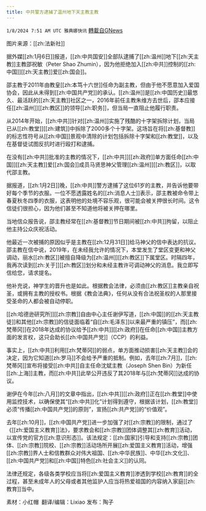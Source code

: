 ```yaml
---
title: 中共警方逮捕了温州地下天主教主教
---
```

`1/8/2024 7:51 AM UTC 雅典娜快讯` [轉載自GNews](https://gnews.org/articles/2195943)

图片来源：[[zh:法新社]]

据外媒[[zh:1月6日]]报道，[[zh:中共国安]]全部队逮捕了[[zh:温州]]地下[[zh:天主教]]主教邵祝敏（Peter Shao Zhumin），因为他拒绝加入[[zh:中共]]控制的[[zh:中国]][[zh:天主教]]爱[[zh:国会]]。

邵主教于2011年由教皇[[zh:本笃十六世]]任命为副主教，但由于他不愿意加入爱国协会，因此从未得到[[zh:中国共产党]]的承认。[[zh:温州]]是[[zh:中国历史]]最悠久、最活跃的[[zh:天主教]]社区之一，2016年前任主教朱维方去世后，邵本应接任[[zh:温州]][[zh:教区]]的领导[[zh:职务]]，但当局一直阻止他履行职责。

从2014年开始，[[zh:中共]]针对[[zh:温州]]实施了残酷的十字架拆除计划，当局已从[[zh:教堂]][[zh:建筑]]中拆除了2000多个十字架。这场旨在将[[zh:基督教]]的标志性符号从[[zh:中国]]景观中清除的计划包括拆除十字架和[[zh:教堂]]，以及在基督徒试图反抗时进行殴打和逮捕。

在没有[[zh:中共]]批准的主教的情况下，[[zh:中共]][[zh:政府]]单方面任命[[zh:中国]][[zh:天主教]]爱[[zh:国会]]成员马贤思神父管理[[zh:温州]][[zh:教区]]，以取代邵主教。

据报道，[[zh:1月2日]]晚，[[zh:中共]]警方逮捕了这位61岁的主教，并告诉他要带好每个季节的衣服。一位不愿透露姓名的[[zh:消息人士]]表示，邵主教被命令带上春夏秋冬四季的衣服，这表明他的处境不容乐观，很可能会被关押很长时间。这令信徒们很担心，因为他们甚至不知道他将被关押在哪里。

当地信众报告说，邵主教经常在[[zh:基督教]]节日期间被[[zh:中共]]拘留，以阻止他主持公众庆祝活动。

他最近一次被捕的原因似乎是主教在[[zh:12月31日]]给马神父的信中表达的抗议。邵主教在信中说，2019年，在未经我允许的情况下，本堂发生了堂区变更和神父调动，丽水[[zh:教区]]被擅自降级为[[zh:温州]][[zh:教区]]下属堂区。时隔四年，我再次读到[[zh:关于]][[zh:教区]]划分和未经主教许可调动神父的消息。我立即写信给您，请求提名。

他补充说，神学生的晋升也是如此。根据教会法律，必须由[[zh:教区]]主教亲自祝圣，或拥有主教的授权书。根据《教会法典》，任何从没有合法祝圣权的人那里接受圣命的人都会被自动停职。

[[zh:哈德逊研究所]][[zh:宗教]]自由中心主任谢伊写道，[[zh:中国]]的[[zh:天主教徒]]和其他[[zh:宗教]]的信徒面临着“自[[zh:毛泽东]]以来最严重的镇压”，而[[zh:梵蒂冈]]在2018年达成的协议给予[[zh:中共]][[zh:政府]]在任命[[zh:中国]]主教方面的发言权，这只会助长[[zh:中国共产党]]（CCP）的利益。

事实上，[[zh:中共]]利用[[zh:梵蒂冈]]的弱点，单方面推动损害[[zh:天主教]]会的决定，因为它知道[[zh:罗马]]不会给予严重的抵制。例如，去年[[zh:7月]]，[[zh:梵蒂冈]]宣布将接受[[zh:中共]]自主任命沈斌主教（Joseph Shen Bin）为新任[[zh:上海]]主教，而[[zh:中共]]此举公开违反了其2018年与[[zh:梵蒂冈]]达成的协议。

谢伊在今年[[zh:八月]]的文章中指出，[[zh:中共]][[zh:政府]]正在[[zh:教堂]]中使用监控技术，以确保使其“[[zh:中共]]化”计划得到遵守，根据该计划，[[zh:教堂]]必须“传播[[zh:中国共产党]]的原则”，宣扬[[zh:共产党]]的“价值观”。

去年[[zh:10月]]，[[zh:中国共产党]]进一步加强了对[[zh:宗教]]的限制，通过了《[[zh:爱国主义教育]]法》，要求教会和[[zh:宗教]]团体调整其[[zh:教育]]活动，以宣传党的官方[[zh:意识形态]]。该法规定：[[zh:国家]]引导和支持[[zh:宗教]]团体、[[zh:宗教]]院校、[[zh:宗教]]活动场所开展[[zh:爱国主义教育]]活动，增强[[zh:宗教]]界人士和信教群众对伟大祖国、[[zh:中华民族]]、中华[[zh:文化]]、[[zh:中国共产党]]和[[zh:中国]]特色[[zh:社会主义]]的认同。

法律还规定，各级各类学校应当将[[zh:爱国主义教育]]渗透到学校[[zh:教育]]的全过程，甚至未成年人的父母或者其他监护人应当将热爱祖国的内容纳入家庭[[zh:教育]]当中。

       
素材：小红帽   翻译/编辑：Lixiao  发布：陶子


